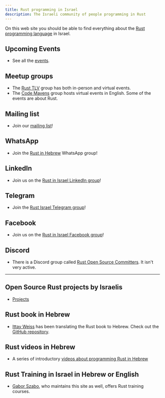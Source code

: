 ```yaml
---
title: Rust programming in Israel
description: The Israeli community of people programming in Rust
---
```



On this web site you should be able to find everything about the [Rust programming language](https://www.rust-lang.org/) in Israel.

## Upcoming Events

* See all the [events](/events/).

## Meetup groups

* The [Rust TLV](https://www.meetup.com/rust-tlv/) group has both in-person and virtual events.
* The [Code Mavens](https://www.meetup.com/code-mavens/) group hosts virtual events in English. Some of the events are about Rust.

## Mailing list

* Join our [mailing list](/mailing-list)!

## WhatsApp

* Join the [Rust in Hebrew](https://chat.whatsapp.com/GSDu36xgHTTKFlwsoO2CI5) WhatsApp group!

## LinkedIn

* Join us on the [Rust in Israel LinkedIn group](https://www.linkedin.com/groups/12915149/)!

## Telegram

* Join the [Rust Israel Telegram group](https://t.me/rustlang_il)!

## Facebook

* Join us on the [Rust in Israel Facebook group](https://www.facebook.com/groups/israelrust/)!

## Discord

* There is a Discord group called [Rust Open Source Committers](https://discord.com/channels/1027509789774839818/1027509790928273470). It isn't very active.


_____

## Open Source Rust projects by Israelis

* [Projects](/projects)

## Rust book in Hebrew

* [Ittay Weiss](https://github.com/IttayWeiss/) has been translating the Rust book to Hebrew. Check out the [GitHub repository](https://github.com/IttayWeiss/rustbook-heb).

## Rust videos in Hebrew

* A series of introductory [videos about programming Rust in Hebrew](https://he.code-maven.com/rust)


## Rust Training in Israel in Hebrew or English

* [Gabor Szabo](https://szabgab.com/), who maintains this site as well, offers Rust training courses.

